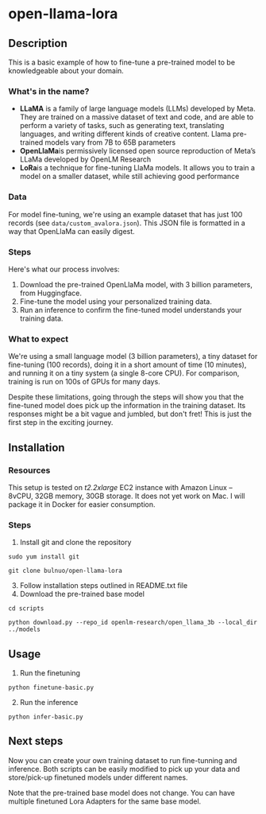 # open-llama-lora

## Description

This is a basic example of how to fine-tune a pre-trained model to be knowledgeable about your domain. 

### What's in the name?
- **LLaMA** is a family of large language models (LLMs) developed by Meta. They are trained on a massive dataset of text and code, and are able to perform a variety of tasks, such as generating text, translating languages, and writing different kinds of creative content.  Llama pre-trained models vary from 7B to 65B parameters
- **OpenLlaMa**is permissively licensed open source reproduction of Meta’s LLaMa developed by OpenLM Research
- **LoRa**is a technique for fine-tuning LlaMa models. It allows you to train a model on a smaller dataset, while still achieving good performance

### Data
   
For model fine-tuning, we're using an example dataset that has just 100 records (see `data/custom_avalora.json`). This JSON file is formatted in a way that OpenLlaMa can easily digest.

### Steps

Here's what our process involves:

1. Download the pre-trained OpenLlaMa model, with 3 billion parameters, from Huggingface.
2. Fine-tune the model using your personalized training data.
3. Run an inference to confirm the fine-tuned model understands your training data.

### What to expect
We're using a small language model (3 billion parameters), a tiny dataset for fine-tuning (100 records), doing it in a short amount of time (10 minutes), and running it on a tiny system (a single 8-core CPU). For comparison, training is run on 100s of GPUs for many days.

Despite these limitations, going through the steps will show you that the fine-tuned model does pick up the information in the training dataset. Its responses might be a bit vague and jumbled, but don't fret! This is just the first step in the exciting journey.


## Installation

### Resources

This setup is tested on *t2.2xlarge* EC2 instance with Amazon Linux – 8vCPU, 32GB memory, 30GB storage.
It does not yet work on Mac. I will package it in Docker for easier consumption.

### Steps
1.	Install git and clone the repository
   
`sudo yum install git`

`git clone bulnuo/open-llama-lora`

3.	Follow installation steps outlined in README.txt file
4.	Download the pre-trained base model
   
`cd scripts`

`python download.py --repo_id openlm-research/open_llama_3b --local_dir  ../models`

## Usage

1.	Run the finetuning 

`python finetune-basic.py`

2.	Run the inference

`python infer-basic.py`

## Next steps

Now you can create your own training dataset to run fine-tunning and inference. Both scripts can be easily modified to pick up your data and store/pick-up finetuned models under different names.

Note that the pre-trained base model does not change. You can have multiple finetuned Lora Adapters for the same base model.


